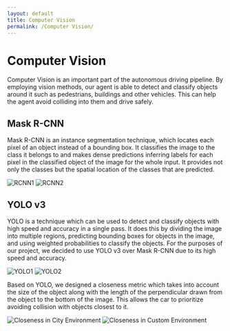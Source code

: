 ```yaml
---
layout: default
title: Computer Vision
permalink: /Computer Vision/
---
```


# Computer Vision

Computer Vision is an important part of the autonomous driving pipeline. By employing vision methods, our agent is able to detect and classify objects around it such as pedestrians, buildings and other vehicles. This can help the agent avoid colliding into them and drive safely.

## Mask R-CNN
Mask R-CNN is an instance segmentation technique, which locates each pixel of an object instead of a bounding box.  It classifies the image to the class it belongs to and makes dense predictions inferring labels for each pixel in the classified object of the image for the whole input. It provides not only the classes but the spatial location of the classes that are predicted. 


![RCNN1](../images/Rcnn1.png)
![RCNN2](../images/rcnn2.png)

## YOLO v3
YOLO is a technique which can be used to detect and classify objects with high speed and accuracy in a single pass. It does this by dividing the image into multiple regions, predicting bounding boxes for objects in the image, and using weighted probabilities to classify the objects. For the purposes of our project, we decided to use YOLO v3 over Mask R-CNN due to its high speed and accuracy.

![YOLO1](../images/carsyolo.jpg)
![YOLO2](../images/pedestrian2yolo.jpg)

Based on YOLO, we designed a closeness metric which takes into account the size of the object along with the length of the perpendicular drawn from the object to the bottom of the image. This allows the car to prioritize avoiding collision with objects closest to it.

![Closeness in City Environment](../images/closeness_city.jpg)
![Closeness in Custom Environment](../images/closeness_custom.png)
